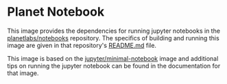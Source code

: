 # Planet Notebook

This image provides the dependencies for running jupyter notebooks in the [planetlabs/notebooks](https://github.com/planetlabs/notebooks) repository. The specifics of building and running this image are given in that repository's [README.md](https://github.com/planetlabs/notebooks/blob/master/README.md) file.

This image is based on the [jupyter/minimal-notebook](https://hub.docker.com/r/jupyter/minimal-notebook/) image and additional tips on running the jupyter notebook can be found in the documentation for that image.


